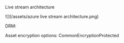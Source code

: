 Live stream architecture

![](/assets/azure live stream architecture.png)



DRM:

Asset encryption options: CommonEncryptionProtected

